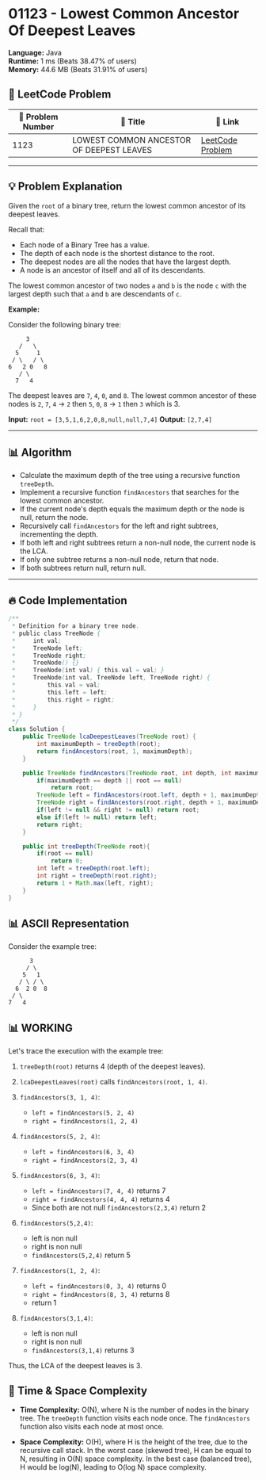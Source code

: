 # 01123 - Lowest Common Ancestor Of Deepest Leaves
    
**Language:** Java  
**Runtime:** 1 ms (Beats 38.47% of users)  
**Memory:** 44.6 MB (Beats 31.91% of users)  

## 📝 **LeetCode Problem**
| 🔢 Problem Number | 📌 Title | 🔗 Link |
|------------------|--------------------------|--------------------------|
| 1123 | LOWEST COMMON ANCESTOR OF DEEPEST LEAVES | [LeetCode Problem](https://leetcode.com/problems/lowest-common-ancestor-of-deepest-leaves/) |

---

## 💡 **Problem Explanation**

Given the `root` of a binary tree, return the lowest common ancestor of its deepest leaves.

Recall that:

*   Each node of a Binary Tree has a value.
*   The depth of each node is the shortest distance to the root.
*   The deepest nodes are all the nodes that have the largest depth.
*   A node is an ancestor of itself and all of its descendants.

The lowest common ancestor of two nodes `a` and `b` is the node `c` with the largest depth such that `a` and `b` are descendants of `c`.

**Example:**

Consider the following binary tree:

```
     3
   /   \
  5     1
 / \   / \
6   2 0   8
   / \
  7   4
```

The deepest leaves are `7`, `4`, `0`, and `8`. The lowest common ancestor of these nodes is `2`, `7`, `4` -> `2` then `5`, `0`, `8` -> `1` then `3` which is 3.

**Input:** `root = [3,5,1,6,2,0,8,null,null,7,4]`
**Output:** `[2,7,4]`

---

## 📊 **Algorithm**
*   Calculate the maximum depth of the tree using a recursive function `treeDepth`.
*   Implement a recursive function `findAncestors` that searches for the lowest common ancestor.
*   If the current node's depth equals the maximum depth or the node is null, return the node.
*   Recursively call `findAncestors` for the left and right subtrees, incrementing the depth.
*   If both left and right subtrees return a non-null node, the current node is the LCA.
*   If only one subtree returns a non-null node, return that node.
*   If both subtrees return null, return null.
---

## 🔥 **Code Implementation**

```java
/**
 * Definition for a binary tree node.
 * public class TreeNode {
 *     int val;
 *     TreeNode left;
 *     TreeNode right;
 *     TreeNode() {}
 *     TreeNode(int val) { this.val = val; }
 *     TreeNode(int val, TreeNode left, TreeNode right) {
 *         this.val = val;
 *         this.left = left;
 *         this.right = right;
 *     }
 * }
 */
class Solution {
    public TreeNode lcaDeepestLeaves(TreeNode root) {
        int maximumDepth = treeDepth(root);
        return findAncestors(root, 1, maximumDepth);
    }

    public TreeNode findAncestors(TreeNode root, int depth, int maximumDepth){
        if(maximumDepth == depth || root == null)
            return root;
        TreeNode left = findAncestors(root.left, depth + 1, maximumDepth);
        TreeNode right = findAncestors(root.right, depth + 1, maximumDepth);
        if(left != null && right != null) return root;
        else if(left != null) return left;
        return right;
    }

    public int treeDepth(TreeNode root){
        if(root == null)
            return 0;
        int left = treeDepth(root.left);
        int right = treeDepth(root.right);
        return 1 + Math.max(left, right);
    }
}
```

## 📊 **ASCII Representation**

Consider the example tree:

```
      3
     / \
    5   1
   / \ / \
  6  2 0  8
 / \
7   4
```

## 📊 **WORKING**

Let's trace the execution with the example tree:

1.  `treeDepth(root)` returns 4 (depth of the deepest leaves).

2.  `lcaDeepestLeaves(root)` calls `findAncestors(root, 1, 4)`.

3.  `findAncestors(3, 1, 4)`:
    *   `left = findAncestors(5, 2, 4)`
    *   `right = findAncestors(1, 2, 4)`

4.  `findAncestors(5, 2, 4)`:
    *   `left = findAncestors(6, 3, 4)`
    *   `right = findAncestors(2, 3, 4)`

5.  `findAncestors(6, 3, 4)`:
    *   `left = findAncestors(7, 4, 4)` returns 7
    *   `right = findAncestors(4, 4, 4)` returns 4
    *   Since both are not null `findAncestors(2,3,4)` return 2

6.  `findAncestors(5,2,4)`:
    *   left is non null
    *   right is non null
    *   `findAncestors(5,2,4)` return 5

7.  `findAncestors(1, 2, 4)`:
    *   `left = findAncestors(0, 3, 4)` returns 0
    *   `right = findAncestors(8, 3, 4)` returns 8
    *   return 1

8.  `findAncestors(3,1,4)`:
    *   left is non null
    *   right is non null
    *   `findAncestors(3,1,4)` returns 3

Thus, the LCA of the deepest leaves is 3.

## 🚀 **Time & Space Complexity**

*   **Time Complexity:** O(N), where N is the number of nodes in the binary tree.  The `treeDepth` function visits each node once.  The `findAncestors` function also visits each node at most once.

*   **Space Complexity:** O(H), where H is the height of the tree, due to the recursive call stack. In the worst case (skewed tree), H can be equal to N, resulting in O(N) space complexity. In the best case (balanced tree), H would be log(N), leading to O(log N) space complexity.
    
